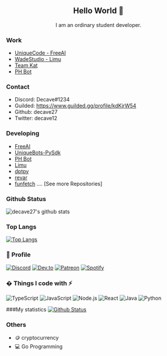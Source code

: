 <h2 align="center">Hello World 👋</h2>
<p align="center">I am an ordinary student developer.</p>


### Work

- [UniqueCode - FreeAI](https://discord.gg/ARCdUzC)
- [WadeStudio - Limu](https://discord.gg/3k9hAdfpNB)
- [Team Kat](https://discord.gg/R5UG5mR)
- [PH Bot](https://discord.gg/67KSaxZXu9)

### Contact

- Discord: Decave#1234
- Guilded: https://www.guilded.gg/profile/kdKjrW54
- Github: decave27
- Twitter: decave12

### Developing

- [FreeAI](https://discord.gg/ARCdUzC)
- [UniqueBots-PySdk](https://github.com/UniqueCodeGit/uniquebots-py-sdk)
- [PH Bot](https://discord.gg/67KSaxZXu9)
- [Limu](https://discord.gg/3k9hAdfpN)
- [dptpy](https://github.com/decave27/dptpy)
- [revar](https://github.com/decave27/revar)
- [funfetch](https://github.com/decave27/funfetch)
.... [See more Repositories]

### Github Status

![decave27's github stats](https://github-readme-stats.vercel.app/api?username=decave27&bg_color=ffa745,fe869f,ef7ac8,a083ed,43aeff&title_color=fff&text_color=fff&show_icons=true&count_private=true)

### Top Langs

[![Top Langs](https://github-readme-stats.vercel.app/api/top-langs/?username=decave27&bg_color=ffa745,fe869f,ef7ac8,a083ed,43aeff&title_color=fff&text_color=fff)](https://github.com/decave27/github-readme-stats)


### 🧑 Profile
[![Discord](https://img.shields.io/badge/Discord-7289DA?style=for-the-badge&logo=discord&logoColor=white)](https://discord.com/users/717044065635532810)
[![Dev.to](https://img.shields.io/badge/dev.to-0A0A0A?style=for-the-badge&logo=dev.to&logoColor=white)](https://dev.to/decave27)
[![Patreon](https://img.shields.io/badge/Patreon-F96854?style=for-the-badge&logo=patreon&logoColor=white)](https://www.patreon.com/decave27?fan_landing=true)
[![Spotify](https://img.shields.io/badge/Spotify-1ED760?&style=for-the-badge&logo=spotify&logoColor=white)](https://open.spotify.com/user/npjqvhn7dstb2g3ihfw89xtdb)

### � Things I code with :zap:

![TypeScript](https://img.shields.io/badge/-TypeScript-black?style=flat-square&logo=typescript&logoColor=007acc)
![JavaScript](https://img.shields.io/badge/-JavaScript-323330?style=flat-square&logo=javascript)
![Node.js](https://img.shields.io/badge/-Node.js-339933?style=flat-square&logo=node.js&logoColor=white)
![React](https://img.shields.io/badge/-React-1F232A?style=flat-square&logo=React&logoColor=white)
![Java](https://img.shields.io/badge/-Java-E34A86?style=flat-square&logo=java&logoColor=white)
![Python](https://img.shields.io/badge/-Python-3776ab?style=flat-square&logo=Python&logoColor=white)

###My statistics
[![Github Status](https://github-readme-stats.vercel.app/api?username=decave27&show_icons=true&layout=compact&theme=dark)](https://github.com/decave27)

### Others

- 🪙 cryptocurrency
- 💻 Go Programming





